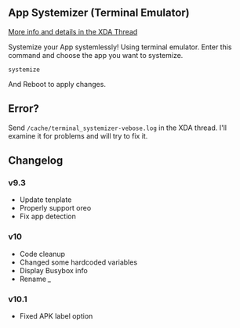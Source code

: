 ## App Systemizer (Terminal Emulator)
[More info and details in the XDA Thread](https://forum.xda-developers.com/apps/magisk/module-terminal-app-systemizer-ui-t3585851)

 Systemize your App systemlessly!
 Using terminal emulator.
 Enter this command and choose the app you want to systemize.

	systemize
	
 And Reboot to apply changes.

## Error?
 Send `/cache/terminal_systemizer-vebose.log` in the XDA thread. I'll examine it for problems and will try to fix it.

## Changelog

### v9.3
* Update tenplate
* Properly support oreo
* Fix app detection
### v10
* Code cleanup
* Changed some hardcoded variables
* Display Busybox info
* Rename *_*
### v10.1
* Fixed APK label option
